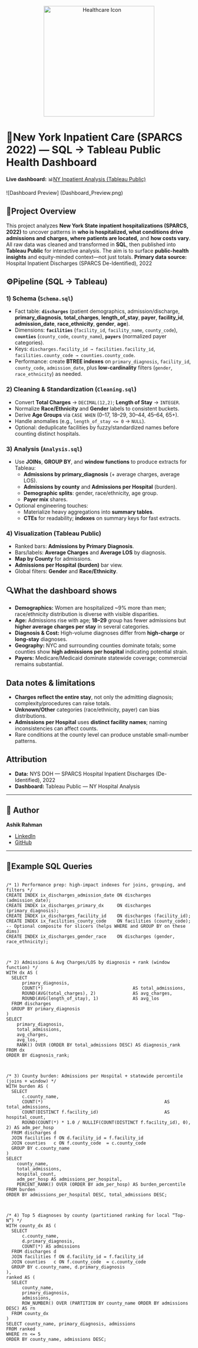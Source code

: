 <p align="center">
  <img src="https://github.com/user-attachments/assets/52ddf28e-fc92-49fa-b542-e83cd9bdece4" alt="Healthcare Icon" width="300"/>
</p>

# 🏥New York Inpatient Care (SPARCS 2022) — SQL → Tableau Public Health Dashboard

**Live dashboard:** 📊[NY Inpatient Analysis (Tableau Public)](https://public.tableau.com/views/NYHospitalAnalysis/Dashboard5?:language=en-US&:sid=&:redirect=auth&:display_count=n&:origin=viz_share_link)

![Dashboard Preview]
(Dashboard_Preview.png)

## 📌Project Overview
This project analyzes **New York State inpatient hospitalizations (SPARCS, 2022)** to uncover patterns in **who is hospitalized, what conditions drive admissions and charges, where patients are located,** and **how costs vary**.
All raw data was cleaned and transformed in **SQL**, then published into **Tableau Public** for interactive analysis. The aim is to surface **public-health insights** and equity-minded context—not just totals.
**Primary data source:** Hospital Inpatient Discharges (SPARCS De-Identified), 2022

## ⚙️Pipeline (SQL → Tableau)

### 1) Schema (`Schema.sql`)
- Fact table: **`discharges`** (patient demographics, admission/discharge, **primary_diagnosis**, **total_charges**, **length_of_stay**, **payer**, **facility_id**, **admission_date**, **race_ethnicity**, **gender**, **age**).
- Dimensions: **`facilities`** (`facility_id`, `facility_name`, `county_code`), **`counties`** (`county_code`, `county_name`), **`payers`** (normalized payer categories).
- Keys: `discharges.facility_id → facilities.facility_id`, `facilities.county_code → counties.county_code`.
- Performance: create **BTREE indexes** on `primary_diagnosis`, `facility_id`, `county_code`, `admission_date`, plus **low-cardinality** filters (`gender`, `race_ethnicity`) as needed.

### 2) Cleaning & Standardization (`Cleaning.sql`)
- Convert **Total Charges** → `DECIMAL(12,2)`; **Length of Stay** → `INTEGER`.
- Normalize **Race/Ethnicity** and **Gender** labels to consistent buckets.
- Derive **Age Groups** via `CASE WHEN` (0–17, 18–29, 30–44, 45–64, 65+).
- Handle anomalies (e.g., `length_of_stay <= 0` → `NULL`).
- Optional: deduplicate facilities by fuzzy/standardized names before counting distinct hospitals.

### 3) Analysis (`Analysis.sql`)
- Use **JOINs**, **GROUP BY**, and **window functions** to produce extracts for Tableau:
  - **Admissions by primary_diagnosis** (+ average charges, average LOS).
  - **Admissions by county** and **Admissions per Hospital** (burden).
  - **Demographic splits**: gender, race/ethnicity, age group.
  - **Payer mix** shares.
- Optional engineering touches:
  - Materialize heavy aggregations into **summary tables**.
  - **CTEs** for readability; **indexes** on summary keys for fast extracts.

### 4) Visualization (Tableau Public)
- Ranked bars: **Admissions by Primary Diagnosis**.
- Bars/labels: **Average Charges** and **Average LOS** by diagnosis.
- **Map by County** for admissions.
- **Admissions per Hospital (burden)** bar view.
- Global filters: **Gender** and **Race/Ethnicity**.


## 🔍What the dashboard shows

- **Demographics:** Women are hospitalized ~9% more than men; race/ethnicity distribution is diverse with visible disparities.
- **Age:** Admissions rise with age; **18–29** group has fewer admissions but **higher average charges per stay** in several categories.
- **Diagnosis & Cost:** High-volume diagnoses differ from **high-charge** or **long-stay** diagnoses.
- **Geography:** NYC and surrounding counties dominate totals; some counties show **high admissions per hospital** indicating potential strain.
- **Payers:** Medicare/Medicaid dominate statewide coverage; commercial remains substantial.


## Data notes & limitations

- **Charges reflect the entire stay**, not only the admitting diagnosis; complexity/procedures can raise totals.
- **Unknown/Other** categories (race/ethnicity, payer) can bias distributions.
- **Admissions per Hospital** uses **distinct facility names**; naming inconsistencies can affect counts.
- Rare conditions at the county level can produce unstable small-number patterns.

## Attribution

- **Data:** NYS DOH — SPARCS Hospital Inpatient Discharges (De-Identified), 2022
- **Dashboard:** Tableau Public — NY Hospital Analysis

---

## 👤 Author
**Ashik Rahman**
- [LinkedIn](https://www.linkedin.com/in/ashik-rahman-998364379)
- [GitHub](https://github.com/ashhik96)

---

## 📜Example SQL Queries 

```MySQL Workbench (MySQL 8.0+) — Key, complex examples

/* 1) Performance prep: high-impact indexes for joins, grouping, and filters */
CREATE INDEX ix_discharges_admission_date ON discharges (admission_date);
CREATE INDEX ix_discharges_primary_dx     ON discharges (primary_diagnosis);
CREATE INDEX ix_discharges_facility_id    ON discharges (facility_id);
CREATE INDEX ix_facilities_county_code    ON facilities (county_code);
-- Optional composite for slicers (helps WHERE and GROUP BY on these dims)
CREATE INDEX ix_discharges_gender_race    ON discharges (gender, race_ethnicity);



/* 2) Admissions & Avg Charges/LOS by diagnosis + rank (window function) */
WITH dx AS (
  SELECT
      primary_diagnosis,
      COUNT(*)                                  AS total_admissions,
      ROUND(AVG(total_charges), 2)              AS avg_charges,
      ROUND(AVG(length_of_stay), 1)             AS avg_los
  FROM discharges
  GROUP BY primary_diagnosis
)
SELECT
    primary_diagnosis,
    total_admissions,
    avg_charges,
    avg_los,
    RANK() OVER (ORDER BY total_admissions DESC) AS diagnosis_rank
FROM dx
ORDER BY diagnosis_rank;



/* 3) County burden: Admissions per Hospital + statewide percentile (joins + window) */
WITH burden AS (
  SELECT
      c.county_name,
      COUNT(*)                                              AS total_admissions,
      COUNT(DISTINCT f.facility_id)                         AS hospital_count,
      ROUND(COUNT(*) * 1.0 / NULLIF(COUNT(DISTINCT f.facility_id), 0), 2) AS adm_per_hosp
  FROM discharges d
  JOIN facilities f ON d.facility_id = f.facility_id
  JOIN counties   c ON f.county_code  = c.county_code
  GROUP BY c.county_name
)
SELECT
    county_name,
    total_admissions,
    hospital_count,
    adm_per_hosp AS admissions_per_hospital,
    PERCENT_RANK() OVER (ORDER BY adm_per_hosp) AS burden_percentile
FROM burden
ORDER BY admissions_per_hospital DESC, total_admissions DESC;



/* 4) Top 5 diagnoses by county (partitioned ranking for local “Top-N”) */
WITH county_dx AS (
  SELECT
      c.county_name,
      d.primary_diagnosis,
      COUNT(*) AS admissions
  FROM discharges d
  JOIN facilities f ON d.facility_id = f.facility_id
  JOIN counties   c ON f.county_code  = c.county_code
  GROUP BY c.county_name, d.primary_diagnosis
),
ranked AS (
  SELECT
      county_name,
      primary_diagnosis,
      admissions,
      ROW_NUMBER() OVER (PARTITION BY county_name ORDER BY admissions DESC) AS rn
  FROM county_dx
)
SELECT county_name, primary_diagnosis, admissions
FROM ranked
WHERE rn <= 5
ORDER BY county_name, admissions DESC;
